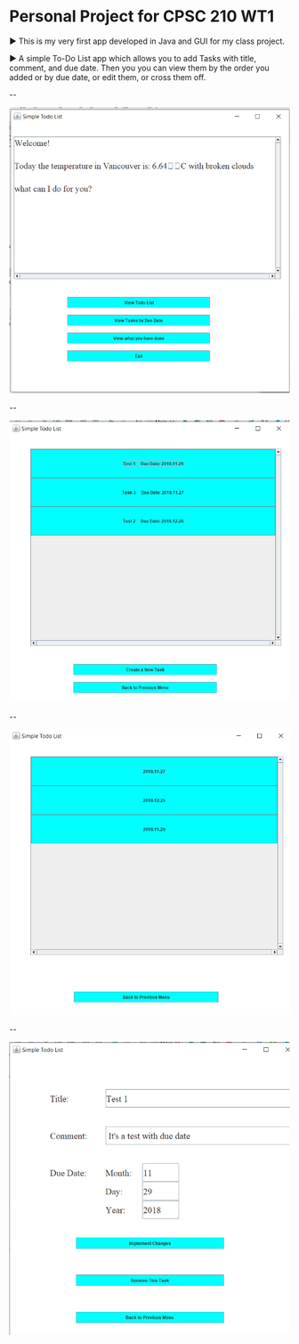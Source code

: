 # Personal Project for CPSC 210 WT1

:arrow_forward: This is my very first app developed in Java and GUI for my class project.

:arrow_forward: A simple To-Do List app which allows you to add Tasks with title, comment, and due date. Then you
                you can view them by the order you added or by due date, or edit them, or cross them off.

--

![Screenshot](1.png)

--

![Screenshot](2.png)

--

![Screenshot](3.png)

--

![Screenshot](4.png)

